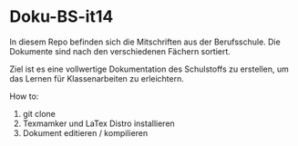 Doku-BS-it14
============

In diesem Repo befinden sich die Mitschriften aus der Berufsschule.
Die Dokumente sind nach den verschiedenen Fächern sortiert.

Ziel ist es eine vollwertige Dokumentation des Schulstoffs zu erstellen, um das Lernen für Klassenarbeiten zu erleichtern.

How to:

1.	git clone <repo>
2.	Texmamker und LaTex Distro  installieren
3.	Dokument editieren / kompilieren
